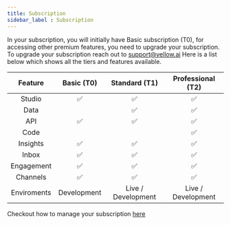 ```yaml
---
title: Subscription
sidebar_label : Subscription
---
```

In your subscription, you will initially have Basic subscription (T0), for accessing other premium features, you need to upgrade your subscription.
To upgrade your subscription reach out to support@yellow.ai
Here is a list below which shows all the tiers and features available.

|   Feature   |  Basic (T0) |    Standard (T1)   |  Professional (T2) |
|:-----------:|:-----------:|:------------------:|:------------------:|
|    Studio   |      ✅      |          ✅         |          ✅         |
|     Data    |             |          ✅         |          ✅         |
|     API     |      ✅      |          ✅         |          ✅         |
|     Code    |             |                    |          ✅         |
|   Insights  |      ✅      |          ✅         |          ✅         |
|    Inbox    |      ✅      |          ✅         |          ✅         |
|  Engagement |      ✅      |          ✅         |          ✅         |
|   Channels  |      ✅      |          ✅         |          ✅         |
| Enviroments | Development | Live / Development | Live / Development |


Checkout how to manage your subscription [here](./signup-post-bot-invite#managing-subscription)